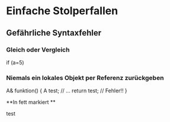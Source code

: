 # Einfache Stolperfallen

## Gefährliche Syntaxfehler

### Gleich oder Vergleich

if (a=5)

### Niemals ein lokales Objekt per Referenz zurückgeben

A& funktion()
{
  A test;
  // ...
  return test;  // Fehler!!
}



**In fett markiert **

test